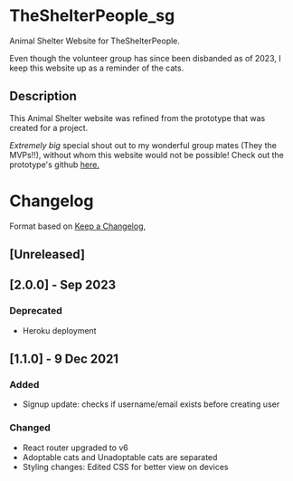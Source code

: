 # TheShelterPeople_sg

Animal Shelter Website for TheShelterPeople.

Even though the volunteer group has since been disbanded as of 2023, I keep this website up as a reminder of the cats.

<!-- Visit the website here: https://theshelterpeople-sg.herokuapp.com/ -->

## Description

This Animal Shelter website was refined from the prototype that was created for a project.

*Extremely big* special shout out to my wonderful group mates (They the MVPs!!), without whom this website would not be possible! Check out the prototype's github [here.](https://github.com/soniasltan/Project-3---The-Shelter-People)

# Changelog

Format based on [Keep a Changelog](https://keepachangelog.com/en/1.0.0/),

## [Unreleased]
## [2.0.0] - Sep 2023
### Deprecated
- Heroku deployment

## [1.1.0] - 9 Dec 2021

### Added
- Signup update: checks if username/email exists before creating user

### Changed
- React router upgraded to v6
- Adoptable cats and Unadoptable cats are separated
- Styling changes: Edited CSS for better view on devices
